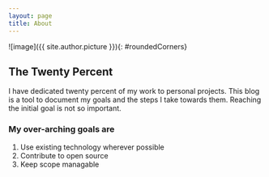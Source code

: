```yaml
---
layout: page
title: About
---
```


![image]({{ site.author.picture }}){: #roundedCorners}

## The Twenty Percent

I have dedicated twenty percent of my work to personal projects.
This blog is a tool to document my goals and the steps I take towards them.
Reaching the initial goal is not so important.

### My over-arching goals are
1.  Use existing technology wherever possible
1.  Contribute to open source
1.  Keep scope managable
